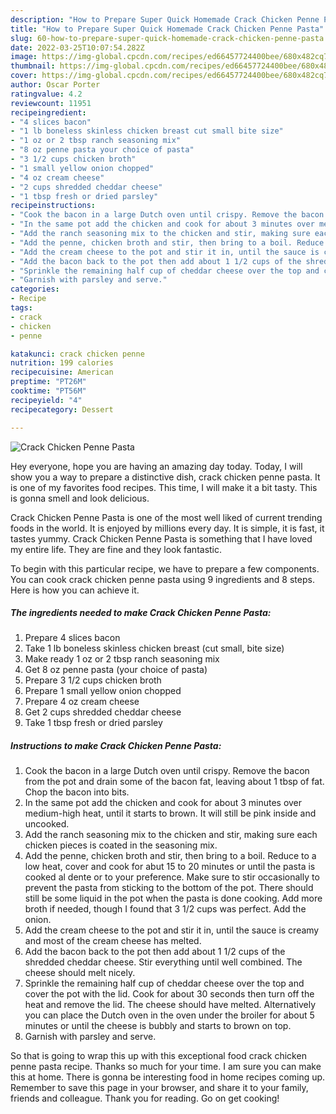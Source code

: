 ```yaml
---
description: "How to Prepare Super Quick Homemade Crack Chicken Penne Pasta"
title: "How to Prepare Super Quick Homemade Crack Chicken Penne Pasta"
slug: 60-how-to-prepare-super-quick-homemade-crack-chicken-penne-pasta
date: 2022-03-25T10:07:54.282Z
image: https://img-global.cpcdn.com/recipes/ed66457724400bee/680x482cq70/crack-chicken-penne-pasta-recipe-main-photo.jpg
thumbnail: https://img-global.cpcdn.com/recipes/ed66457724400bee/680x482cq70/crack-chicken-penne-pasta-recipe-main-photo.jpg
cover: https://img-global.cpcdn.com/recipes/ed66457724400bee/680x482cq70/crack-chicken-penne-pasta-recipe-main-photo.jpg
author: Oscar Porter
ratingvalue: 4.2
reviewcount: 11951
recipeingredient:
- "4 slices bacon"
- "1 lb boneless skinless chicken breast cut small bite size"
- "1 oz or 2 tbsp ranch seasoning mix"
- "8 oz penne pasta your choice of pasta"
- "3 1/2 cups chicken broth"
- "1 small yellow onion chopped"
- "4 oz cream cheese"
- "2 cups shredded cheddar cheese"
- "1 tbsp fresh or dried parsley"
recipeinstructions:
- "Cook the bacon in a large Dutch oven until crispy. Remove the bacon from the pot and drain some of the bacon fat, leaving about 1 tbsp of fat. Chop the bacon into bits."
- "In the same pot add the chicken and cook for about 3 minutes over medium-high heat, until it starts to brown. It will still be pink inside and uncooked."
- "Add the ranch seasoning mix to the chicken and stir, making sure each chicken pieces is coated in the seasoning mix."
- "Add the penne, chicken broth and stir, then bring to a boil. Reduce to a low heat, cover and cook for abut 15 to 20 minutes or until the pasta is cooked al dente or to your preference. Make sure to stir occasionally to prevent the pasta from sticking to the bottom of the pot. There should still be some liquid in the pot when the pasta is done cooking. Add more broth if needed, though I found that 3 1/2 cups was perfect. Add the onion."
- "Add the cream cheese to the pot and stir it in, until the sauce is creamy and most of the cream cheese has melted."
- "Add the bacon back to the pot then add about 1 1/2 cups of the shredded cheddar cheese. Stir everything until well combined. The cheese should melt nicely."
- "Sprinkle the remaining half cup of cheddar cheese over the top and cover the pot with the lid. Cook for about 30 seconds then turn off the heat and remove the lid. The cheese should have melted. Alternatively you can place the Dutch oven in the oven under the broiler for about 5 minutes or until the cheese is bubbly and starts to brown on top."
- "Garnish with parsley and serve."
categories:
- Recipe
tags:
- crack
- chicken
- penne

katakunci: crack chicken penne 
nutrition: 199 calories
recipecuisine: American
preptime: "PT26M"
cooktime: "PT56M"
recipeyield: "4"
recipecategory: Dessert

---
```



![Crack Chicken Penne Pasta](https://img-global.cpcdn.com/recipes/ed66457724400bee/680x482cq70/crack-chicken-penne-pasta-recipe-main-photo.jpg)

Hey everyone, hope you are having an amazing day today. Today, I will show you a way to prepare a distinctive dish, crack chicken penne pasta. It is one of my favorites food recipes. This time, I will make it a bit tasty. This is gonna smell and look delicious.

Crack Chicken Penne Pasta is one of the most well liked of current trending foods in the world. It is enjoyed by millions every day. It is simple, it is fast, it tastes yummy. Crack Chicken Penne Pasta is something that I have loved my entire life. They are fine and they look fantastic.




To begin with this particular recipe, we have to prepare a few components. You can cook crack chicken penne pasta using 9 ingredients and 8 steps. Here is how you can achieve it.

<!--inarticleads1-->

##### The ingredients needed to make Crack Chicken Penne Pasta:

1. Prepare 4 slices bacon
1. Take 1 lb boneless skinless chicken breast (cut small, bite size)
1. Make ready 1 oz or 2 tbsp ranch seasoning mix
1. Get 8 oz penne pasta (your choice of pasta)
1. Prepare 3 1/2 cups chicken broth
1. Prepare 1 small yellow onion chopped
1. Prepare 4 oz cream cheese
1. Get 2 cups shredded cheddar cheese
1. Take 1 tbsp fresh or dried parsley




<!--inarticleads2-->

##### Instructions to make Crack Chicken Penne Pasta:

1. Cook the bacon in a large Dutch oven until crispy. Remove the bacon from the pot and drain some of the bacon fat, leaving about 1 tbsp of fat. Chop the bacon into bits.
1. In the same pot add the chicken and cook for about 3 minutes over medium-high heat, until it starts to brown. It will still be pink inside and uncooked.
1. Add the ranch seasoning mix to the chicken and stir, making sure each chicken pieces is coated in the seasoning mix.
1. Add the penne, chicken broth and stir, then bring to a boil. Reduce to a low heat, cover and cook for abut 15 to 20 minutes or until the pasta is cooked al dente or to your preference. Make sure to stir occasionally to prevent the pasta from sticking to the bottom of the pot. There should still be some liquid in the pot when the pasta is done cooking. Add more broth if needed, though I found that 3 1/2 cups was perfect. Add the onion.
1. Add the cream cheese to the pot and stir it in, until the sauce is creamy and most of the cream cheese has melted.
1. Add the bacon back to the pot then add about 1 1/2 cups of the shredded cheddar cheese. Stir everything until well combined. The cheese should melt nicely.
1. Sprinkle the remaining half cup of cheddar cheese over the top and cover the pot with the lid. Cook for about 30 seconds then turn off the heat and remove the lid. The cheese should have melted. Alternatively you can place the Dutch oven in the oven under the broiler for about 5 minutes or until the cheese is bubbly and starts to brown on top.
1. Garnish with parsley and serve.




So that is going to wrap this up with this exceptional food crack chicken penne pasta recipe. Thanks so much for your time. I am sure you can make this at home. There is gonna be interesting food in home recipes coming up. Remember to save this page in your browser, and share it to your family, friends and colleague. Thank you for reading. Go on get cooking!
